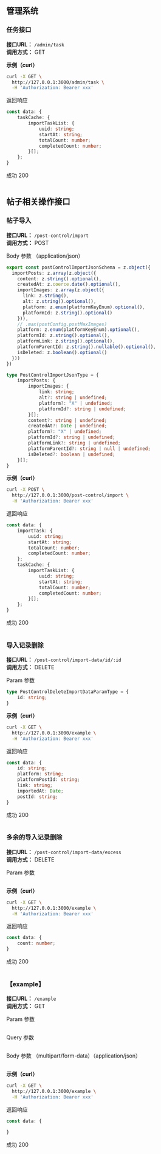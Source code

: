 



## 管理系统

### 任务接口

**接口URL：** `/admin/task`  
**调用方式：** GET

**示例（curl）**

```sh
curl -X GET \
  http://127.0.0.1:3000/admin/task \
  -H 'Authorization: Bearer xxx'
```

返回响应

```ts
const data: {
    taskCache: {
        importTaskList: {
            uuid: string;
            startAt: string;
            totalCount: number;
            completedCount: number;
        }[];
    };
}
```

成功 200

```json

```





## 帖子相关操作接口

### 帖子导入

**接口URL：** `/post-control/import`  
**调用方式：** POST

Body 参数 （application/json）

```ts
export const postControlImportJsonSchema = z.object({
  importPosts: z.array(z.object({
    content: z.string().optional(),
    createdAt: z.coerce.date().optional(),
    importImages: z.array(z.object({
      link: z.string(),
      alt: z.string().optional(),
      platform: z.enum(platformKeyEnum).optional(),
      platformId: z.string().optional()
    })),
    // .max(postConfig.postMaxImages)
    platform: z.enum(platformKeyEnum).optional(),
    platformId: z.string().optional(),
    platformLink: z.string().optional(),
    platformParentId: z.string().nullable().optional(),
    isDeleted: z.boolean().optional()
  }))
})

type PostControlImportJsonType = {
    importPosts: {
        importImages: {
            link: string;
            alt?: string | undefined;
            platform?: "X" | undefined;
            platformId?: string | undefined;
        }[];
        content?: string | undefined;
        createdAt?: Date | undefined;
        platform?: "X" | undefined;
        platformId?: string | undefined;
        platformLink?: string | undefined;
        platformParentId?: string | null | undefined;
        isDeleted?: boolean | undefined;
    }[];
}
```



**示例（curl）**

```sh
curl -X POST \
  http://127.0.0.1:3000/post-control/import \
  -H 'Authorization: Bearer xxx'
```

返回响应

```ts
const data: {
    importTask: {
        uuid: string;
        startAt: string;
        totalCount: number;
        completedCount: number;
    };
    taskCache: {
        importTaskList: {
            uuid: string;
            startAt: string;
            totalCount: number;
            completedCount: number;
        }[];
    };
}
```

成功 200

```json

```



### 导入记录删除

**接口URL：** `/post-control/import-data/id/:id`  
**调用方式：** DELETE

Param 参数

```ts
type PostControlDeleteImportDataParamType = {
    id: string;
}
```



**示例（curl）**

```sh
curl -X GET \
  http://127.0.0.1:3000/example \
  -H 'Authorization: Bearer xxx'
```

返回响应

```ts
const data: {
    id: string;
    platform: string;
    platformPostId: string;
    link: string;
    importedAt: Date;
    postId: string;
}
```

成功 200

```json

```



### 多余的导入记录删除

**接口URL：** `/post-control/import-data/excess`  
**调用方式：** DELETE

Param 参数

```ts

```



**示例（curl）**

```sh
curl -X GET \
  http://127.0.0.1:3000/example \
  -H 'Authorization: Bearer xxx'
```

返回响应

```ts
const data: {
    count: number;
}
```

成功 200

```json

```









### 【example】

**接口URL：** `/example`  
**调用方式：** GET

Param 参数

```ts

```

Query 参数

```ts

```

Body 参数 （multipart/form-data）（application/json）

```ts

```



**示例（curl）**

```sh
curl -X GET \
  http://127.0.0.1:3000/example \
  -H 'Authorization: Bearer xxx'
```

返回响应

```ts
const data: {

}
```

成功 200

```json

```



